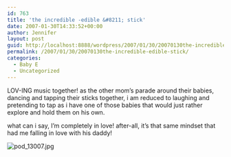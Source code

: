 ```yaml
---
id: 763
title: 'the incredible -edible &#8211; stick'
date: 2007-01-30T14:33:52+00:00
author: Jennifer
layout: post
guid: http://localhost:8888/wordpress/2007/01/30/20070130the-incredible-edible-stick/
permalink: /2007/01/30/20070130the-incredible-edible-stick/
categories:
  - Baby E
  - Uncategorized
---
```

LOV-ING music together! as the other mom&#8217;s parade around their babies, dancing and tapping their sticks together, i am reduced to laughing and pretending to tap as i have one of those babies that would just rather explore and hold them on his own.
  
what can i say, I&#8217;m completely in love! after-all, it&#8217;s that same mindset that had me falling in love with his daddy!

<img id="image120" alt="pod_13007.jpg" src="http://static.squarespace.com/static/50db6bb3e4b015296cd43789/50dfa5b1e4b0dc6320e0b5ea/50dfa5b1e4b0dc6320e0b655/1170168114000/?format=original" />